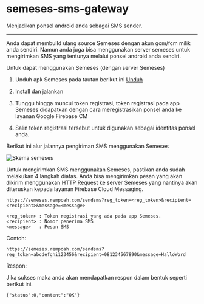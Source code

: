 # semeses-sms-gateway
Menjadikan ponsel android anda sebagai SMS sender.

---

Anda dapat membuild ulang source Semeses dengan akun gcm/fcm milik anda sendiri. Namun anda juga bisa menggunakan server semeses untuk mengirimkan SMS yang 
tentunya melalui ponsel android anda sendiri.

Untuk dapat menggunakan Semeses (dengan server Semeses)

1. Unduh apk Semeses pada tautan berikut ini
[Unduh](https://github.com/galihazizif/semeses-sms-gateway/releases)

2. Install dan jalankan

3. Tunggu hingga muncul token registrasi, token registrasi pada app Semeses didapatkan dengan cara meregistrasikan ponsel anda ke layanan Google Firebase CM

4. Salin token registrasi tersebut untuk digunakan sebagai identitas ponsel anda.

Berikut ini alur jalannya pengiriman SMS menggunakan Semeses

![Skema semeses](http://semeses.rempoah.com/web/img/skema1.png)

Untuk mengirimkan SMS menggunakan Semeses, pastikan anda sudah melakukan 4 langkah diatas. Anda bisa mengirimkan pesan yang akan dikirim menggunakan
HTTP Request ke server Semeses yang nantinya akan diteruskan kepada layanan Firebase Cloud Messaging.

	https://semeses.rempoah.com/sendsms?reg_token=<reg_token>&recipient=<recipient>&message=<message>

	<reg_token> : Token registrasi yang ada pada app Semeses.
	<recipient> : Nomor penerima SMS
	<message>	: Pesan SMS


Contoh: 


	https://semeses.rempoah.com/sendsms?reg_token=abcdefghi123456&recipient=081234567890&message=HalloWord


Respon:

Jika sukses maka anda akan mendapatkan respon dalam bentuk seperti berikut ini.

	{"status":0,"content":"OK"}

